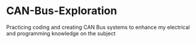 # CAN-Bus-Exploration
Practicing coding and creating CAN Bus systems to enhance my electrical and programming knowledge on the subject
